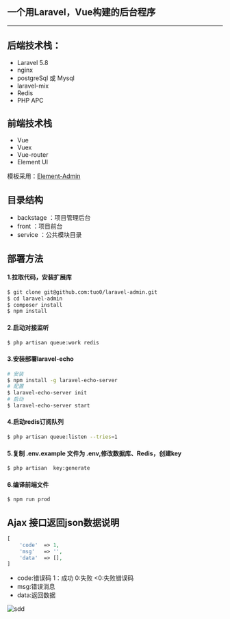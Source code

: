 ## 一个用Laravel，Vue构建的后台程序

---

后端技术栈：
---------
* Laravel       5.8
* nginx
* postgreSql 或 Mysql
* laravel-mix
* Redis
* PHP APC

前端技术栈
---------
* Vue      
* Vuex
* Vue-router
* Element UI

模板采用：[Element-Admin](https://github.com/PanJiaChen/vue-admin-template/)

目录结构
------
* backstage ：项目管理后台
* front     ：项目前台
* service   ：公共模块目录

部署方法
-------

#### 1.拉取代码，安装扩展库
```bash
$ git clone git@github.com:tuo0/laravel-admin.git
$ cd laravel-admin
$ composer install
$ npm install
```

#### 2.启动对接监听
```bash
$ php artisan queue:work redis
```

#### 3.安装部署laravel-echo
```bash
# 安装
$ npm install -g laravel-echo-server
# 配置
$ laravel-echo-server init
# 启动
$ laravel-echo-server start
```

#### 4.启动redis订阅队列
```bash
$ php artisan queue:listen --tries=1
```

#### 5.复制 .env.example 文件为 .env,修改数据库、Redis，创建key
```bash
$ php artisan  key:generate
```

#### 6.编译前端文件
```bash
$ npm run prod
```

Ajax 接口返回json数据说明
-----------------------
```php
[
    'code'  => 1,
    'msg'   => '',
    'data'  => [],
]
```
* code:错误码  1：成功  0:失败 <0:失败错误码
* msg:错误消息
* data:返回数据 

![sdd](https://raw.githubusercontent.com/tuo0/laravel-admin/nick/dev/README/images/index.png)
